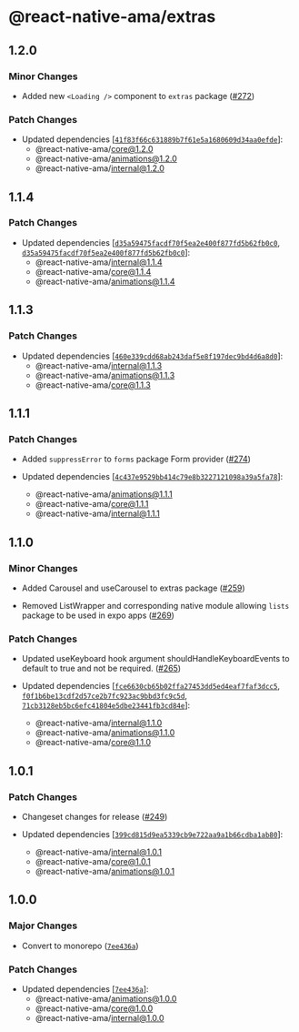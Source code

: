 # @react-native-ama/extras

## 1.2.0

### Minor Changes

- Added new `<Loading />` component to `extras` package ([#272](https://github.com/FormidableLabs/react-native-ama/pull/272))

### Patch Changes

- Updated dependencies [[`41f83f66c631889b7f61e5a1680609d34aa0efde`](https://github.com/FormidableLabs/react-native-ama/commit/41f83f66c631889b7f61e5a1680609d34aa0efde)]:
  - @react-native-ama/core@1.2.0
  - @react-native-ama/animations@1.2.0
  - @react-native-ama/internal@1.2.0

## 1.1.4

### Patch Changes

- Updated dependencies [[`d35a59475facdf70f5ea2e400f877fd5b62fb0c0`](https://github.com/FormidableLabs/react-native-ama/commit/d35a59475facdf70f5ea2e400f877fd5b62fb0c0), [`d35a59475facdf70f5ea2e400f877fd5b62fb0c0`](https://github.com/FormidableLabs/react-native-ama/commit/d35a59475facdf70f5ea2e400f877fd5b62fb0c0)]:
  - @react-native-ama/internal@1.1.4
  - @react-native-ama/core@1.1.4
  - @react-native-ama/animations@1.1.4

## 1.1.3

### Patch Changes

- Updated dependencies [[`460e339cdd68ab243daf5e8f197dec9bd4d6a8d0`](https://github.com/FormidableLabs/react-native-ama/commit/460e339cdd68ab243daf5e8f197dec9bd4d6a8d0)]:
  - @react-native-ama/internal@1.1.3
  - @react-native-ama/animations@1.1.3
  - @react-native-ama/core@1.1.3

## 1.1.1

### Patch Changes

- Added `suppressError` to `forms` package Form provider ([#274](https://github.com/FormidableLabs/react-native-ama/pull/274))

- Updated dependencies [[`4c437e9529bb414c79e8b3227121098a39a5fa78`](https://github.com/FormidableLabs/react-native-ama/commit/4c437e9529bb414c79e8b3227121098a39a5fa78)]:
  - @react-native-ama/animations@1.1.1
  - @react-native-ama/core@1.1.1
  - @react-native-ama/internal@1.1.1

## 1.1.0

### Minor Changes

- Added Carousel and useCarousel to extras package ([#259](https://github.com/FormidableLabs/react-native-ama/pull/259))

- Removed ListWrapper and corresponding native module allowing `lists` package to be used in expo apps ([#269](https://github.com/FormidableLabs/react-native-ama/pull/269))

### Patch Changes

- Updated useKeyboard hook argument shouldHandleKeyboardEvents to default to true and not be required. ([#265](https://github.com/FormidableLabs/react-native-ama/pull/265))

- Updated dependencies [[`fce6630cb65b02ffa27453dd5ed4eaf7faf3dcc5`](https://github.com/FormidableLabs/react-native-ama/commit/fce6630cb65b02ffa27453dd5ed4eaf7faf3dcc5), [`f0f1b6be13cdf2d57ce2b7fc923ac9bbd3fc9c5d`](https://github.com/FormidableLabs/react-native-ama/commit/f0f1b6be13cdf2d57ce2b7fc923ac9bbd3fc9c5d), [`71cb3128eb5bc6efc41804e5dbe23441fb3cd84e`](https://github.com/FormidableLabs/react-native-ama/commit/71cb3128eb5bc6efc41804e5dbe23441fb3cd84e)]:
  - @react-native-ama/internal@1.1.0
  - @react-native-ama/animations@1.1.0
  - @react-native-ama/core@1.1.0

## 1.0.1

### Patch Changes

- Changeset changes for release ([#249](https://github.com/FormidableLabs/react-native-ama/pull/249))

- Updated dependencies [[`399cd815d9ea5339cb9e722aa9a1b66cdba1ab80`](https://github.com/FormidableLabs/react-native-ama/commit/399cd815d9ea5339cb9e722aa9a1b66cdba1ab80)]:
  - @react-native-ama/internal@1.0.1
  - @react-native-ama/core@1.0.1
  - @react-native-ama/animations@1.0.1

## 1.0.0

### Major Changes

- Convert to monorepo ([`7ee436a`](https://github.com/FormidableLabs/react-native-ama/commit/7ee436a6c6cce5b68ed265d434890e9c854b24e3))

### Patch Changes

- Updated dependencies [[`7ee436a`](https://github.com/FormidableLabs/react-native-ama/commit/7ee436a6c6cce5b68ed265d434890e9c854b24e3)]:
  - @react-native-ama/animations@1.0.0
  - @react-native-ama/core@1.0.0
  - @react-native-ama/internal@1.0.0
